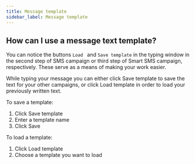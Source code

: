 ```yaml
---
title: Message template
sidebar_label: Message template
---
```


## How can I use a message text template?
You can notice the buttons `Load ` and `Save template` in the typing window in the second step of SMS campaign or third step of Smart SMS campaign, respectively. These serve as a means of making your work easier.

While typing your message you can either click Save template to save the text for your other campaigns, or click Load template in order to load your previously written text.

To save a template:
1.	Click Save template
2.	Enter a template name
3.	Click Save

To load a template:
1.	Click Load template
2.	Choose a template you want to load
